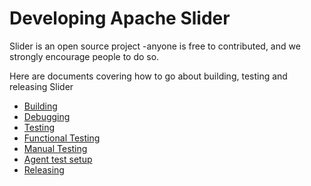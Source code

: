 <!---
   Licensed to the Apache Software Foundation (ASF) under one or more
   contributor license agreements.  See the NOTICE file distributed with
   this work for additional information regarding copyright ownership.
   The ASF licenses this file to You under the Apache License, Version 2.0
   (the "License"); you may not use this file except in compliance with
   the License.  You may obtain a copy of the License at

       http://www.apache.org/licenses/LICENSE-2.0

   Unless required by applicable law or agreed to in writing, software
   distributed under the License is distributed on an "AS IS" BASIS,
   WITHOUT WARRANTIES OR CONDITIONS OF ANY KIND, either express or implied.
   See the License for the specific language governing permissions and
   limitations under the License.
-->
  
# Developing Apache Slider

Slider is an open source project -anyone is free to contributed, and we
strongly encourage people to do so. 

Here are documents covering how to go about building, testing and releasing
Slider

* [Building](building.html)
* [Debugging](../debugging.html)
* [Testing](testing.html)
* [Functional Testing](functional_tests.html)
* [Manual Testing](manual_testing.html)
* [Agent test setup](agent_test_setup.html)
* [Releasing](releasing.html)


 
